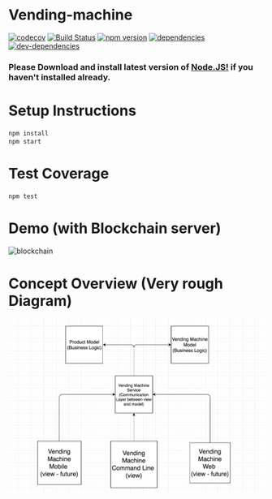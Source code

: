 # Vending-machine
[![codecov](https://codecov.io/gh/vip-git/vending-machine/branch/master/graph/badge.svg)](https://codecov.io/gh/vip-git/vending-machine) [![Build Status](https://travis-ci.org/vip-git/vending-machine.svg?branch=master)](https://travis-ci.org/vip-git/vending-machine) [![npm version](https://badge.fury.io/js/npm.svg)](https://badge.fury.io/js/npm) [![dependencies](https://david-dm.org/vip-git/vending-machine.svg)](https://david-dm.org/vip-git/vending-machine) [![dev-dependencies](https://david-dm.org/vip-git/vending-machine/dev-status.svg)](https://david-dm.org/vip-git/vending-machine)

### Please Download and install latest version of [Node.JS!](https://nodejs.org/en/download) if you haven't installed already.


# Setup Instructions
```
npm install
npm start
```

# Test Coverage
```
npm test
```

# Demo (with Blockchain server)
![blockchain](https://github.com/vip-git/vending-machine/blob/blockchain/demo.gif)

# Concept Overview (Very rough Diagram)
![Concept](https://github.com/vip-git/vending-machine/blob/master/concept-vending-machine.png)

